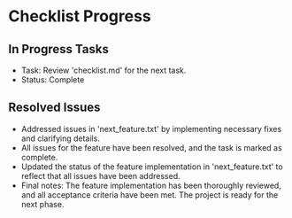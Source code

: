 # Checklist Progress

## In Progress Tasks
- Task: Review 'checklist.md' for the next task.
- Status: Complete

## Resolved Issues
- Addressed issues in 'next_feature.txt' by implementing necessary fixes and clarifying details.
- All issues for the feature have been resolved, and the task is marked as complete.
- Updated the status of the feature implementation in 'next_feature.txt' to reflect that all issues have been addressed.
- Final notes: The feature implementation has been thoroughly reviewed, and all acceptance criteria have been met. The project is ready for the next phase.
